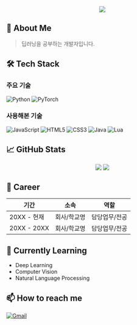 <div align="center">
  <img src="https://capsule-render.vercel.app/api?type=waving&color=auto&height=200&section=header&text=Welcome&fontSize=50" />
</div>

## 👋 About Me
> 딥러닝을 공부하는 개발자입니다.

## 🛠️ Tech Stack
### 주요 기술
![Python](https://img.shields.io/badge/Python-3776AB?style=flat-square&logo=Python&logoColor=white)
![PyTorch](https://img.shields.io/badge/PyTorch-EE4C2C?style=flat-square&logo=PyTorch&logoColor=white)

### 사용해본 기술
![JavaScript](https://img.shields.io/badge/JavaScript-F7DF1E?style=flat-square&logo=JavaScript&logoColor=black)
![HTML5](https://img.shields.io/badge/HTML5-E34F26?style=flat-square&logo=HTML5&logoColor=white)
![CSS3](https://img.shields.io/badge/CSS3-1572B6?style=flat-square&logo=CSS3&logoColor=white)
![Java](https://img.shields.io/badge/Java-007396?style=flat-square&logo=Java&logoColor=white)
![Lua](https://img.shields.io/badge/Lua-2C2D72?style=flat-square&logo=Lua&logoColor=white)

## 📈 GitHub Stats
<div align="center">
  <img src="https://github-readme-stats.vercel.app/api?username=byeolki&show_icons=true&theme=radical" />
  <img src="https://github-readme-stats.vercel.app/api/top-langs/?username=byeolki&layout=compact&theme=radical" />
</div>

## 💼 Career
| 기간 | 소속 | 역할 |
|------|------|------|
| 20XX - 현재 | 회사/학교명 | 담당업무/전공 |
| 20XX - 20XX | 회사/학교명 | 담당업무/전공 |

## 🌱 Currently Learning
- Deep Learning
- Computer Vision
- Natural Language Processing

## 📫 How to reach me
[![Gmail](https://img.shields.io/badge/Gmail-EA4335?style=flat-square&logo=Gmail&logoColor=white)](mailto:byeolki7007@gmail.com)
